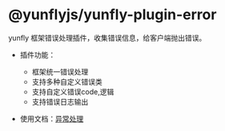 # @yunflyjs/yunfly-plugin-error

yunfly 框架错误处理插件，收集错误信息，给客户端抛出错误。

- 插件功能：
    - 框架统一错误处理
    - 支持多种自定义错误类
    - 支持自定义错误code,逻辑
    - 支持错误日志输出

- 使用文档：[异常处理](../basic-function/catch-error)